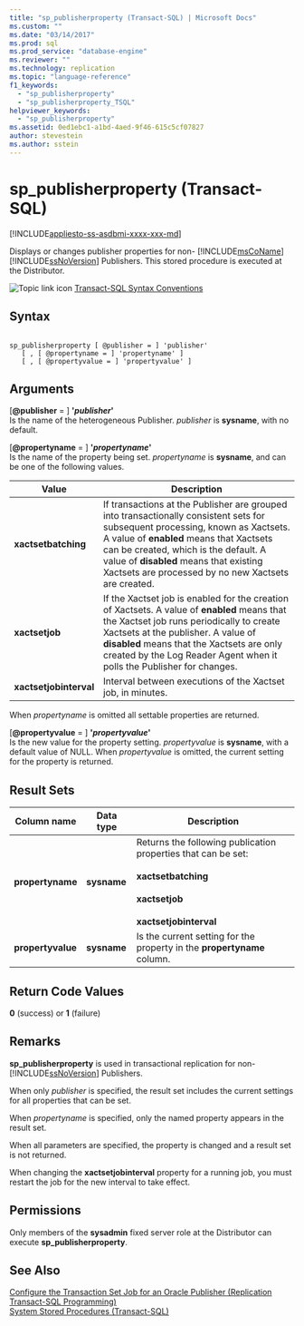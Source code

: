 ```yaml
---
title: "sp_publisherproperty (Transact-SQL) | Microsoft Docs"
ms.custom: ""
ms.date: "03/14/2017"
ms.prod: sql
ms.prod_service: "database-engine"
ms.reviewer: ""
ms.technology: replication
ms.topic: "language-reference"
f1_keywords: 
  - "sp_publisherproperty"
  - "sp_publisherproperty_TSQL"
helpviewer_keywords: 
  - "sp_publisherproperty"
ms.assetid: 0ed1ebc1-a1bd-4aed-9f46-615c5cf07827
author: stevestein
ms.author: sstein
---
```

# sp_publisherproperty (Transact-SQL)
[!INCLUDE[appliesto-ss-asdbmi-xxxx-xxx-md](../../includes/appliesto-ss-asdbmi-xxxx-xxx-md.md)]

  Displays or changes publisher properties for non- [!INCLUDE[msCoName](../../includes/msconame-md.md)] [!INCLUDE[ssNoVersion](../../includes/ssnoversion-md.md)] Publishers. This stored procedure is executed at the Distributor.  
  
 ![Topic link icon](../../database-engine/configure-windows/media/topic-link.gif "Topic link icon") [Transact-SQL Syntax Conventions](../../t-sql/language-elements/transact-sql-syntax-conventions-transact-sql.md)  
  
## Syntax  
  
```  
  
sp_publisherproperty [ @publisher = ] 'publisher'   
   [ , [ @propertyname = ] 'propertyname' ]   
   [ , [ @propertyvalue = ] 'propertyvalue' ]  
```  
  
## Arguments  
 [**@publisher** = ] **'***publisher***'**  
 Is the name of the heterogeneous Publisher. *publisher* is **sysname**, with no default.  
  
 [**@propertyname** = ] **'***propertyname***'**  
 Is the name of the property being set. *propertyname* is **sysname**, and can be one of the following values.  
  
|Value|Description|  
|-----------|-----------------|  
|**xactsetbatching**|If transactions at the Publisher are grouped into transactionally consistent sets for subsequent processing, known as Xactsets. A value of **enabled** means that Xactsets can be created, which is the default. A value of **disabled** means that existing Xactsets are processed by no new Xactsets are created.|  
|**xactsetjob**|If the Xactset job is enabled for the creation of Xactsets. A value of **enabled** means that the Xactset job runs periodically to create Xactsets at the publisher. A value of **disabled** means that the Xactsets are only created by the Log Reader Agent when it polls the Publisher for changes.|  
|**xactsetjobinterval**|Interval between executions of the Xactset job, in minutes.|  
  
 When *propertyname* is omitted all settable properties are returned.  
  
 [**@propertyvalue** = ] **'***propertyvalue***'**  
 Is the new value for the property setting. *propertyvalue* is **sysname**, with a default value of NULL. When *propertyvalue* is omitted, the current setting for the property is returned.  
  
## Result Sets  
  
|Column name|Data type|Description|  
|-----------------|---------------|-----------------|  
|**propertyname**|**sysname**|Returns the following publication properties that can be set:<br /><br /> **xactsetbatching**<br /><br /> **xactsetjob**<br /><br /> **xactsetjobinterval**|  
|**propertyvalue**|**sysname**|Is the current setting for the property in the **propertyname** column.|  
  
## Return Code Values  
 **0** (success) or **1** (failure)  
  
## Remarks  
 **sp_publisherproperty** is used in transactional replication for non- [!INCLUDE[ssNoVersion](../../includes/ssnoversion-md.md)] Publishers.  
  
 When only *publisher* is specified, the result set includes the current settings for all properties that can be set.  
  
 When *propertyname* is specified, only the named property appears in the result set.  
  
 When all parameters are specified, the property is changed and a result set is not returned.  
  
 When changing the **xactsetjobinterval** property for a running job, you must restart the job for the new interval to take effect.  
  
## Permissions  
 Only members of the **sysadmin** fixed server role at the Distributor can execute **sp_publisherproperty**.  
  
## See Also  
 [Configure the Transaction Set Job for an Oracle Publisher &#40;Replication Transact-SQL Programming&#41;](../../relational-databases/replication/administration/configure-the-transaction-set-job-for-an-oracle-publisher.md)   
 [System Stored Procedures &#40;Transact-SQL&#41;](../../relational-databases/system-stored-procedures/system-stored-procedures-transact-sql.md)  
  
  
